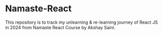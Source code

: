 # Namaste-React
This repository is to track my unlearning &amp; re-learning journey of React JS in 2024 from Namaste React Course by Akshay Saini.

